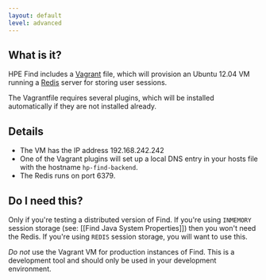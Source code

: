 ```yaml
---
layout: default
level: advanced
---
```

## What is it?

HPE Find includes a [Vagrant](http://vagrantup.com) file, which will provision an Ubuntu 12.04 VM running a [Redis](http://redis.io/) server for storing user sessions.

The Vagrantfile requires several plugins, which will be installed automatically if they are not installed already.

## Details

- The VM has the IP address 192.168.242.242
- One of the Vagrant plugins will set up a local DNS entry in your hosts file with the hostname `hp-find-backend`.
- The Redis runs on port 6379.

## Do I need this?

Only if you're testing a distributed version of Find.  If you're using `INMEMORY` session storage (see: [[Find Java System Properties]]) then you won't need the Redis.  If you're using `REDIS` session storage, you will want to use this.

*Do not* use the Vagrant VM for production instances of Find.  This is a development tool and should only be used in your development environment.